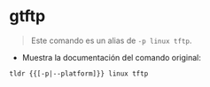 # gtftp

> Este comando es un alias de `-p linux tftp`.

- Muestra la documentación del comando original:

`tldr {{[-p|--platform]}} linux tftp`
